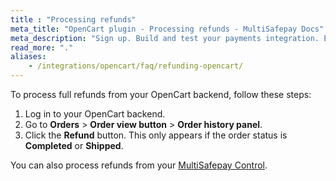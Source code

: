```yaml
---
title : "Processing refunds"
meta_title: "OpenCart plugin - Processing refunds - MultiSafepay Docs"
meta_description: "Sign up. Build and test your payments integration. Explore our products and services. Use our API Reference, SDKs, and wrappers. Get support."
read_more: "."
aliases: 
    - /integrations/opencart/faq/refunding-opencart/
---
```

To process full refunds from your OpenCart backend, follow these steps:

1. Log in to your OpenCart backend.
2. Go to **Orders** > **Order view button** > **Order history panel**. 
3. Click the **Refund** button. This only appears if the order status is **Completed** or **Shipped**.

You can also process refunds from your [MultiSafepay Control](https://merchant.multisafepay.com).
